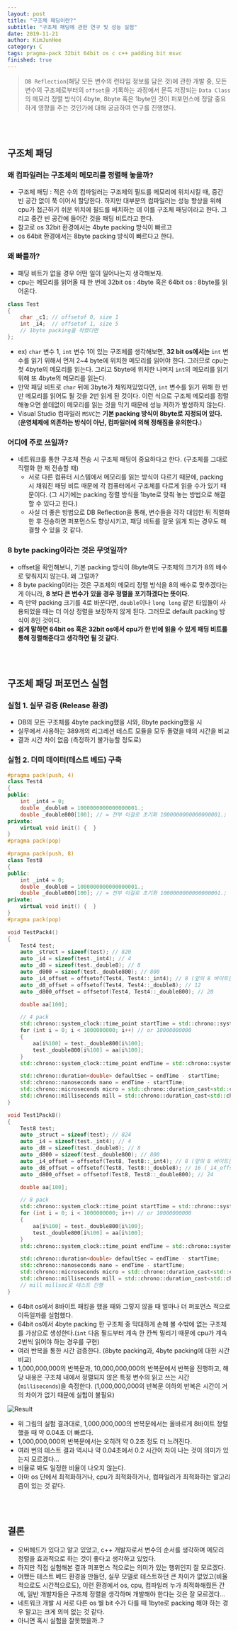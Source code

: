 ```yaml
---
layout: post
title: "구조체 패딩이란?"
subtitle: "구조체 패딩에 관한 연구 및 성능 실험"
date: 2019-11-21
author: KimJunHee
category: C
tags: pragma-pack 32bit 64bit os c c++ padding bit msvc
finished: true
---
```


> `DB Reflection`(해당 모든 변수의 런타임 정보를 담은 것)에 관한 개발 중, 모든 변수의 구조체로부터의 `offset`을 기록하는 과정에서 문득 저장되는 `Data Class`의 메모리 정렬 방식이 4byte, 8byte 혹은 1byte인 것이 퍼포먼스에 정말 중요하게 영향을 주는 것인가에 대해 궁금하여 연구를 진행했다.

<br/><br/>

## 구조체 패딩
### 왜 컴파일러는 구조체의 메모리를 정렬해 놓을까?
- 구조체 패딩 : 적은 수의 컴파일러는 구조체의 필드를 메모리에 위치시킬 때, 중간 빈 공간 없이 쭉 이어서 할당한다. 하지만 대부분의 컴파일러는 성능 향상을 위해 cpu가 접근하기 쉬운 위치에 필드를 배치하는 데 이를 구조체 패딩이라고 한다. 그리고 중간 빈 공간에 들어간 것을 패딩 비트라고 한다.
- 참고로 os 32bit 환경에서는 4byte packing 방식이 빠르고
- os 64bit 환경에서는 8byte packing 방식이 빠르다고 한다.

### 왜 빠를까?
- 패딩 비트가 없을 경우 어떤 일이 일어나는지 생각해보자. 
- cpu는 메모리를 읽어올 때 한 번에 32bit os : 4byte 혹은 64bit os : 8byte를 읽어온다.

~~~cpp
class Test
{
    char _c1; // offsetof 0, size 1
    int _i4;  // offsetof 1, size 5
    // 1byte packing을 하였다면
};
~~~

- ex) `char` 변수 1, `int` 변수 1이 있는 구조체를 생각해보면, **32 bit os에서는** `int` 변수를 읽기 위해서 먼저 2~4 byte에 위치한 메모리를 읽어야 한다. 그러므로 cpu는 첫 4byte의 메모리를 읽는다. 그리고 5byte에 위치한 나머지 `int`의 메모리를 읽기 위해 또 4byte의 메모리를 읽는다.
- 만약 패딩 비트로 `char` 뒤에 3byte가 채워져있었다면, `int` 변수를 읽기 위해 한 번만 메모리를 읽어도 될 것을 2번 읽게 된 것이다. 이런 식으로 구조체 메모리를 정렬해놓으면 쓸데없이 메모리를 읽는 것을 막기 때문에 성능 저하가 발생하지 않는다.
- Visual Studio 컴파일러 `MSVC`는 **기본 packing 방식이 8byte로 지정되어 있다.** (**운영체제에 의존하는 방식이 아닌, 컴파일러에 의해 정해짐을 유의한다.**)

### 어디에 주로 쓰일까?
- 네트워크를 통한 구조체 전송 시 구조체 패딩이 중요하다고 한다. (구조체를 그대로 직렬화 한 채 전송할 때)
    - 서로 다른 컴퓨터 시스템에서 메모리를 읽는 방식이 다르기 때문에, packing 시 채워진 패딩 비트 때문에 각 컴퓨터에서 구조체를 다르게 읽을 수가 있기 때문이다. (그 시기에는 packing 정렬 방식을 1byte로 맞춰 놓는 방법으로 해결할 수 있다고 한다.)
    - 사실 더 좋은 방법으로 DB Reflection을 통해, 변수들을 각각 대입한 뒤 직렬화한 후 전송하면 퍼포먼스도 향상시키고, 패딩 비트를 잘못 읽게 되는 경우도 해결할 수 있을 것 같다.

### 8 byte packing이라는 것은 무엇일까?
- offset을 확인해보니, 기본 packing 방식이 8byte여도 구조체의 크기가 8의 배수로 맞춰지지 않는다. 왜 그럴까?
- 8 byte packing이라는 것은 구조체의 메모리 정렬 방식을 8의 배수로 맞추겠다는 게 아니라, **8 보다 큰 변수가 있을 경우 정렬을 포기하겠다는 뜻이다.**
- 즉 만약 packing 크기를 4로 바꾼다면, `double`이나 `long long` 같은 타입들이 사용되었을 때는 더 이상 정렬을 보장하지 않게 된다. 그러므로 default packing 방식이 8인 것이다.
- **쉽게 말하면 64bit os 혹은 32bit os에서 cpu가 한 번에 읽을 수 있게 패딩 비트를 통해 정렬해준다고 생각하면 될 것 같다.**



<br/><br/>

## 구조체 패딩 퍼포먼스 실험
### 실험 1. 실무 검증 (Release 환경)
* DB의 모든 구조체를 4byte packing했을 시와, 8byte packing했을 시
* 실무에서 사용하는 389개의 리그레션 테스트 모듈을 모두 돌렸을 때의 시간을 비교
* 결과 시간 차이 없음 (측정하기 불가능할 정도로)

### 실험 2. 더미 데이터(테스트 베드) 구축

~~~cpp
#pragma pack(push, 4)
class Test4
{
public:
    int _int4 = 0;
    double _double8 = 1000000000000000001.;
    double _double800[100]; // = 전부 이걸로 초기화 1000000000000000001.;
private:
    virtual void init() {  }
}
#pragma pack(pop)

#pragma pack(push, 8)
class Test8
{
public:
    int _int4 = 0;
    double _double8 = 1000000000000000001.;
    double _double800[100]; // = 전부 이걸로 초기화 1000000000000000001.;
private:
    virtual void init() {  }
}
#pragma pack(pop)

void TestPack4()
{
    Test4 test;
    auto _struct = sizeof(test); // 820
    auto _i4 = sizeof(test._int4); // 4
    auto _d8 = sizeof(test._double8); // 8
    auto _d800 = sizeof(test._double800); // 800
    auto _i4_offset = offsetof(Test4, Test4::_int4); // 8 (앞의 8 바이트는 가상 함수 테이블)
    auto _d8_offset = offsetof(Test4, Test4::_double8); // 12
    auto _d800_offset = offsetof(Test4, Test4::_double800); // 20

    double aa[100];

    // 4 pack
    std::chrono::system_clock::time_point startTime = std::chrono::system_clock::now();
    for (int i = 0; i < 1000000000; i++) // or 10000000000
    {
        aa[i%100] = test._double800[i%100];
        test._double800[i%100] = aa[i%100];
    }
    std::chrono::system_clock::time_point endTime = std::chrono::system_clock::now();

    std::chrono::duration<double> defaultSec = endTime - startTime;
    std::chrono::nanoseconds nano = endTime - startTime;
    std::chrono::microseconds micro = std::chrono::duration_cast<std::chrono::microseconds>(nano);
    std::chrono::milliseconds mill = std::chrono::duration_cast<std::chrono::milliseconds>(nano);
}

void Test1Pack8()
{
    Test8 test;
    auto _struct = sizeof(test); // 824
    auto _i4 = sizeof(test._int4); // 4
    auto _d8 = sizeof(test._double8); // 8
    auto _d800 = sizeof(test._double800); // 800
    auto _i4_offset = offsetof(Test8, Test8::_int4); // 8 (앞의 8 바이트는 가상 함수 테이블)
    auto _d8_offset = offsetof(Test8, Test8::_double8); // 16 (_i4_offset 뒤의 4바이트가 패딩 비트로 들어감)
    auto _d800_offset = offsetof(Test8, Test8::_double800); // 24

    double aa[100];

    // 8 pack
    std::chrono::system_clock::time_point startTime = std::chrono::system_clock::now();
    for (int i = 0; i < 1000000000; i++) // or 10000000000
    {
        aa[i%100] = test._double800[i%100];
        test._double800[i%100] = aa[i%100];
    }
    std::chrono::system_clock::time_point endTime = std::chrono::system_clock::now();

    std::chrono::duration<double> defaultSec = endTime - startTime;
    std::chrono::nanoseconds nano = endTime - startTime;
    std::chrono::microseconds micro = std::chrono::duration_cast<std::chrono::microseconds>(nano);
    std::chrono::milliseconds mill = std::chrono::duration_cast<std::chrono::milliseconds>(nano);
    // mill millsec로 테스트 진행
}
~~~

* 64bit os에서 8바이트 패킹을 했을 때와 그렇지 않을 때 얼마나 더 퍼포먼스 적으로 이득일까를 실험했다.
* 64bit os에서 4byte packing 한 구조체 중 막대하게 손해 볼 수밖에 없는 구조체를 가상으로 생성한다.(`int` 다음 필드부터 계속 한 칸씩 밀리기 때문에 cpu가 계속 2번씩 읽어야 하는 경우를 구현)
* 여러 반복을 통한 시간 검증한다. (8byte packing과, 4byte packing에 대한 시간 비교)
* 1,000,000,000의 반복문과, 10,000,000,000의 반복문에서 반복을 진행하고, 해당 내용은 구조체 내에서 정렬되지 않은 특정 변수의 읽고 쓰는 시간(`milliseconds`)을 측정한다. (1,000,000,000의 반복문 이하의 반복은 시간이 거의 차이가 없기 때문에 실험이 불필요)

![Result](/assets/images/c/4/result.png)

* 위 그림의 실험 결과대로, 1,000,000,000의 반복문에서는 올바르게 8바이트 정렬했을 때 약 0.04초 더 빠르다.
* 1,000,000,000의 반복문에서는 오히려 약 0.2초 정도 더 느려진다.
* 여러 번의 테스트 결과 역시나 약 0.04초에서 0.2 시간이 차이 나는 것이 의미가 있는지 모르겠다...
* 비율로 봐도 일정한 비율이 나오지 않는다.
* 아마 os 단에서 최적화하거나, cpu가 최적화하거나, 컴파일러가 최적화하는 알고리즘이 있는 것 같다.


<br/><br/>

## 결론
* 오버헤드가 있다고 알고 있었고, c++ 개발자로서 변수의 순서를 생각하며 메모리 정렬을 효과적으로 하는 것이 좋다고 생각하고 있었다.
* 하지만 직접 실험해본 결과 퍼포먼스 적으로는 의미가 있는 행위인지 잘 모르겠다.
* 어쨌든 테스트 베드 환경을 만들던, 실무 모델로 테스트하던 큰 차이가 없었고(비율적으로도 시간적으로도), 이런 환경에서 os, cpu, 컴파일러 누가 최적화해줬든 간에, 일반 개발자들은 구조체 정렬을 생각하며 개발해야 한다는 것은 잘 모르겠다...
* 네트워크 개발 시 서로 다른 os 별 bit 수가 다를 때 1byte로 packing 해야 하는 경우 말고는 크게 의미 없는 것 같다.
* 아니면 혹시 실험을 잘못했을까..?
